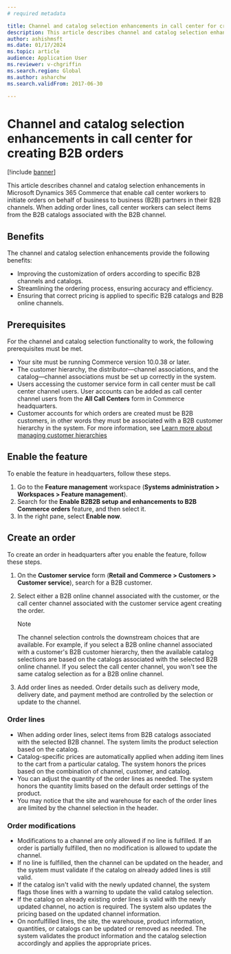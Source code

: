 ```yaml
---
# required metadata

title: Channel and catalog selection enhancements in call center for creating B2B orders
description: This article describes channel and catalog selection enhancements in Microsoft Dynamics 365 Commerce that enable call center workers to initiate orders on behalf of B2B partners in their B2B channels.
author: ashishmsft
ms.date: 01/17/2024
ms.topic: article
audience: Application User
ms.reviewer: v-chgriffin
ms.search.region: Global
ms.author: asharchw
ms.search.validFrom: 2017-06-30

---
```

# Channel and catalog selection enhancements in call center for creating B2B orders 

[!include [banner](../includes/banner.md)]

This article describes channel and catalog selection enhancements in Microsoft Dynamics 365 Commerce that enable call center workers to initiate orders on behalf of business to business (B2B) partners in their B2B channels. When adding order lines, call center workers can select items from the B2B catalogs associated with the B2B channel.

## Benefits

The channel and catalog selection enhancements provide the following benefits:

- Improving the customization of orders according to specific B2B channels and catalogs.
- Streamlining the ordering process, ensuring accuracy and efficiency.
- Ensuring that correct pricing is applied to specific B2B catalogs and B2B online channels.

## Prerequisites

For the channel and catalog selection functionality to work, the following prerequisites must be met.

- Your site must be running Commerce version 10.0.38 or later. 
- The customer hierarchy, the distributor—channel associations, and the catalog—channel associations must be set up correctly in the system.
- Users accessing the customer service form in call center must be call center channel users. User accounts can be added as call center channel users from the **All Call Centers** form in Commerce headquarters.
- Customer accounts for which orders are created must be B2B customers, in other words they must be associated with a B2B customer hierarchy in the system. For more information, see [Learn more about managing customer hierarchies](./b2b/partners-customer-hierarchies.md)

## Enable the feature

To enable the feature in headquarters, follow these steps.

1. Go to the **Feature management** workspace (**Systems administration \> Workspaces \> Feature management**).
1. Search for the **Enable B2B2B setup and enhancements to B2B Commerce orders** feature, and then select it.
1. In the right pane, select **Enable now**.

## Create an order

To create an order in headquarters after you enable the feature, follow these steps.

1. On the **Customer service** form (**Retail and Commerce \> Customers \> Customer service**), search for a B2B customer. 
1. Select either a B2B online channel associated with the customer, or the call center channel associated with the customer service agent creating the order.

    > [!NOTE]
    > The channel selection controls the downstream choices that are available. For example, if you select a B2B online channel associated with a customer's B2B customer hierarchy, then the available catalog selections are based on the catalogs associated with the selected B2B online channel. If you select the call center channel, you won't see the same catalog selection as for a B2B online channel. 

1. Add order lines as needed. Order details such as delivery mode, delivery date, and payment method are controlled by the selection or update to the channel. 

### Order lines

- When adding order lines, select items from B2B catalogs associated with the selected B2B channel. The system limits the product selection based on the catalog.
- Catalog-specific prices are automatically applied when adding item lines to the cart from a particular catalog. The system honors the prices based on the combination of channel, customer, and catalog.
- You can adjust the quantity of the order lines as needed. The system honors the quantity limits based on the default order settings of the product.
- You may notice that the site and warehouse for each of the order lines are limited by the channel selection in the header. 

### Order modifications

- Modifications to a channel are only allowed if no line is fulfilled. If an order is partially fulfilled, then no modification is allowed to update the channel.
- If no line is fulfilled, then the channel can be updated on the header, and the system must validate if the catalog on already added lines is still valid.
- If the catalog isn't valid with the newly updated channel, the system flags those lines with a warning to update the valid catalog selection.
- If the catalog on already existing order lines is valid with the newly updated channel, no action is required. The system also updates the pricing based on the updated channel information.
- On nonfulfilled lines, the site, the warehouse, product information, quantities, or catalogs can be updated or removed as needed. The system validates the product information and the catalog selection accordingly and applies the appropriate prices.

 

